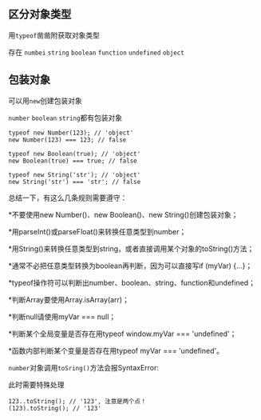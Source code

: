 区分对象类型
------

用`typeof`凿凿附获取对象类型

存在 `numbei` `string` `boolean` `function` `undefined` `object`

包装对象
-----

可以用`new`创建包装对象

`number` `boolean` `string`都有包装对象

    typeof new Number(123); // 'object'
    new Number(123) === 123; // false

    typeof new Boolean(true); // 'object'
    new Boolean(true) === true; // false

    typeof new String('str'); // 'object'
    new String('str') === 'str'; // false


总结一下，有这么几条规则需要遵守：

*不要使用new Number()、new Boolean()、new String()创建包装对象；

*用parseInt()或parseFloat()来转换任意类型到number；

*用String()来转换任意类型到string，或者直接调用某个对象的toString()方法；

*通常不必把任意类型转换为boolean再判断，因为可以直接写if (myVar) {...}；

*typeof操作符可以判断出number、boolean、string、function和undefined；

*判断Array要使用Array.isArray(arr)；

*判断null请使用myVar === null；

*判断某个全局变量是否存在用typeof window.myVar === 'undefined'；

*函数内部判断某个变量是否存在用typeof myVar === 'undefined'。


`number`对象调用`toSring()`方法会报SyntaxError:

此时需要特殊处理

    123..toString(); // '123', 注意是两个点！
    (123).toString(); // '123'